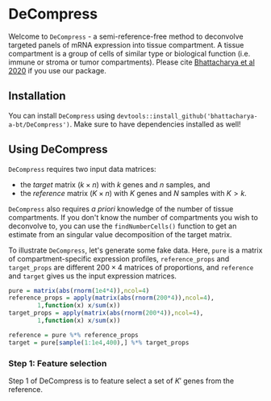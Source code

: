 # DeCompress

Welcome to `DeCompress` - a semi-reference-free method to
deconvolve targeted panels of mRNA expression
into tissue compartment. A tissue compartment is a group
of cells of similar type or biological function (i.e. immune
or stroma or tumor compartments).
Please cite 
[Bhattacharya et al 2020](https://www.biorxiv.org/content/10.1101/2020.08.14.250902v2) 
if you use our package.

## Installation

You can install `DeCompress` using 
`devtools::install_github('bhattacharya-a-bt/DeCompress')`.
Make sure to have dependencies installed as well!


## Using DeCompress

`DeCompress` requires two input data matrices:
- the *target* matrix ($k \times n$) with  $k$ genes and $n$ samples, and
- the *reference* matrix ($K \times n$) with $K$ genes and $N$ samples with
$K > k$.

`DeCompress` also requires *a priori* knowledge of the number of tissue
compartments. If you don't know the number of compartments you wish
to deconvolve to, you can use the `findNumberCells()` function to get
an estimate from an singular value decomposition of the target matrix.

To illustrate `DeCompress`, let's generate some fake data.
Here, `pure` is a matrix of compartment-specific expression profiles,
`reference_props` and `target_props` are different $200 \times 4$ matrices
of proportions, and `reference` and `target` gives us the input expression
matrices.

```r
pure = matrix(abs(rnorm(1e4*4)),ncol=4)
reference_props = apply(matrix(abs(rnorm(200*4)),ncol=4),
        1,function(x) x/sum(x))
target_props = apply(matrix(abs(rnorm(200*4)),ncol=4),
        1,function(x) x/sum(x))

reference = pure %*% reference_props
target = pure[sample(1:1e4,400),] %*% target_props
```

### Step 1: Feature selection

Step 1 of DeCompress is to feature select a set of $K'$ genes from
the reference. 
